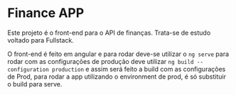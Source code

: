 # Finance APP
Este projeto é o front-end para o API de finanças. Trata-se de estudo voltado para Fullstack.

O front-end é feito em angular e para rodar deve-se utilizar o `ng serve` para rodar com as configurações de produção deve utilizar `ng build --configuration production` e assim será feito a build com as configurações de Prod, para rodar a app utilizando o environment de prod, é só substituir o build para serve.